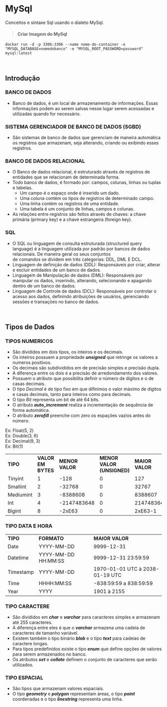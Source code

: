 # MySql
Conceitos e sintaxe Sql usando o dialeto MySql.

> #### Criar Imagem do MySql
~~~ 
docker run -d -p 3306:3306 --name nome-do-container -e "MYSQL_DATABASE=nomedobanco" -e "MYSQL_ROOT_PASSWORD=password" mysql:latest
~~~  

<br>

## Introdução

### BANCO DE DADOS
* Banco de dados, é um local de armazenamento de informações. Essas informações podem ao serem salvas nesse lugar serem acessadas e utilizadas quando for necessário.  

### SISTEMA GERENCIADOR DE BANCO DE DADOS (SGBD)
* São sistemas de banco de dados que gerenciam de maneira automática os registros que armazenam, seja alterando, criando ou exibindo esses registros.

### BANCO DE DADOS RELACIONAL
* O Banco de dados relacional, é estruturado através de registros de entidades que se relacionam de determinada forma.
* Todo banco de dados, é formado por: campos, colunas, linhas ou tuplas e tabelas.
  - Um campo é o espaço onde é inserido um dado.
  - Uma coluna contém os tipos de registros de determinado campo.
  - Uma linha contém os registros de uma entidade.
  - Uma tabela é um conjunto de linhas, campos e colunas.
* As relações entre registros são feitos através de chaves: a chave primária (primary key) e a chave estrangeira (foreign key).

### SQL
* O SQL ou linguagem de consulta estruturada (structured query language) é a linguagem utilizada por padrão por bancos de dados relacionais. De maneira geral os seus conjuntos  
de comandos se dividem em três categorias: DDL, DML E DCL.
* Linguagem de definição de dados (DDL): Responsáveis por criar, alterar e excluir entidades de um banco de dados.
* Linguagem de Manipulação de dados (DML): Responsáveis por manipular os dados, inserindo, alterando, selecionando e apagando dentro de um banco de dados.
* Linguagem de Controle de dados (DCL): Responsáveis por controlar o acesso aos dados, definindo atribuições de usuários, gerenciando sessões e transações no banco de dados.

<br>

## Tipos de Dados

### TIPOS NUMERICOS

* São divididos em dois tipos, os inteiros e os decimais.
* Os inteiros possuem a propriedade ***unsigned*** que retringe os valores a numeros positivos.
* Os decimais são subdivididos em de precisão simples e precisão dupla.
* A diferença entre os dois é a precisão de arredondamento dos valores.
* Possuem o atributo que possibilita definir o número de dígitos e o de casas decimais.
* O tipo *Decimal* é de tipo fixo em que difinimos o valor máximo de dígitos e casas decimais, tanto para inteiros como para decimais.
* O tipo *Bit* representa um bit de até 64 bits.
* O atributo ***auto_increment*** realiza a incrementação de sequência de forma automática.
* O atributo ***zerofill*** preenche com zero os espações vazios antes do número.

Ex: Float(5, 2)  
Ex: Double(3, 6)  
Ex: Decimal(9, 3)  
Ex: Bit(1)  

<table>
    <tr>
        <td><b>TIPO</b></td>
        <td><b>VALOR EM BYTES</b></td>
        <td><b>MENOR VALOR</b></td>
        <td><b>MENOR VALOR (UNSIGNED)</b></td>
        <td><b>MAIOR VALOR</b></td>
        <td><b>MAIOR VALOR (UNSIGNED)</b></td>
    </tr>
    <tr>
        <td>Tinyint</td>
        <td>1</td>
        <td>-128</td>
        <td>0</td>
        <td>127</td>
        <td>255</td>
    </tr>
    <tr>
        <td>Smallint</td>
        <td>2</td>
        <td>-32768</td>
        <td>0</td>
        <td>32767</td>
        <td>65535</td>
    </tr>
    <tr>
        <td>Mediumint</td>
        <td>3</td>
        <td>-8388608</td>
        <td>0</td>
        <td>8388607</td>
        <td>16777215</td>
    </tr>
    <tr>
        <td>Int</td>
        <td>4</td>
        <td>-2147483648</td>
        <td>0</td>
        <td>2147483647</td>
        <td>4294967295</td>
    </tr>
    <tr>
        <td>Bigint</td>
        <td>8</td>
        <td>-2xE63</td>
        <td>0</td>
        <td>2xE63-1</td>
        <td>2xE64-1</td>
    </tr>
</table>

### TIPO DATA E HORA

<table>
    <tr>
        <td><b>TIPO</b></td>
        <td><b>FORMATO</b></td>
        <td><b>MAIOR VALOR</b></td>
    </tr>
    <tr>
        <td>Date</td>
        <td>YYYY-MM-DD</td>
        <td>9999-12-31</td>
    </tr>
    <tr>
        <td>Datetime</td>
        <td>YYYY-MM-DD HH:MM:SS</td>
        <td>9999-12-31 23:59:59</td>
    </tr>
    <tr>
        <td>Timestamp</td>
        <td>YYYY-MM-DD</td>
        <td>1970-01-01 UTC à 2038-01-19 UTC</td>
    </tr>
    <tr>
        <td>Time</td>
        <td>HHHH:MM:SS</td>
        <td>-838:59:59 a 838:59:59</td>
    </tr>
    <tr>
        <td>Year</td>
        <td>YYYY</td>
        <td>1901 à 2155</td>
    </tr>
</table>

### TIPO CARACTERE

* São divididos em ***char*** e ***varchar*** para caracteres simples e armazenam até 255 caracteres.
* A diferença entre eles é que o ***varchar*** armazena uma cadeia de caracteres de tamanho variável.
* Existem também o tipo binário ***blob*** e o tipo ***text*** para cadeias de caractere longas.
* Para tipos predefinidos existe o tipo ***enum*** que define opções de valores para serem armazenados no banco.
* Os atributos ***set*** e ***collate*** definem o conjunto de caracteres que serão utilizados.

### TIPO ESPACIAL

* São tipos que armazenam valores espaciais.
* O tipo ***geometry*** e ***polygon*** representam áreas, o tipo ***point*** coordenadas e o tipo ***linestring*** representa uma linha.



